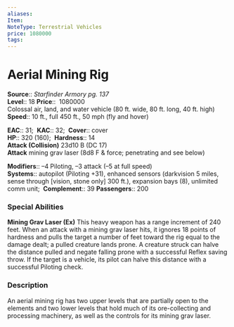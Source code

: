 ```yaml
---
aliases: 
Item:
NoteType: Terrestrial Vehicles
price: 1080000
tags: 
---
```


# Aerial Mining Rig

**Source**:: _Starfinder Armory pg. 137_  
**Level**:: 18
**Price**::  1080000  
Colossal air, land, and water vehicle (80 ft. wide, 80 ft. long, 40 ft. high)  
**Speed**:: 10 ft., full 450 ft., 50 mph (fly and hover)  

**EAC**:: 31; 
**KAC**:: 32; 
**Cover**:: cover  
**HP**:: 320 (160); 
**Hardness**:: 14  
**Attack (Collision)** 23d10 B (DC 17)  
**Attack** mining grav laser (8d8 F & force; penetrating and see below)  

**Modifiers**:: –4 Piloting, –3 attack (–5 at full speed)  
**Systems**:: autopilot (Piloting +31), enhanced sensors (darkvision 5 miles, sense through [vision, stone only] 300 ft.), expansion bays (8), unlimited comm unit; 
**Complement**:: 39
**Passengers**:: 200  

### Special Abilities

**Mining Grav Laser (Ex)** This heavy weapon has a range increment of 240 feet. When an attack with a mining grav laser hits, it ignores 18 points of hardness and pulls the target a number of feet toward the rig equal to the damage dealt; a pulled creature lands prone. A creature struck can halve the distance pulled and negate falling prone with a successful Reflex saving throw. If the target is a vehicle, its pilot can halve this distance with a successful Piloting check.

### Description

An aerial mining rig has two upper levels that are partially open to the elements and two lower levels that hold much of its ore-collecting and processing machinery, as well as the controls for its mining grav laser.
